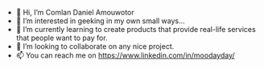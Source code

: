 - 👋 Hi, I’m Comlan Daniel Amouwotor
- 👀 I’m interested in geeking in my own small ways...
- 🌱 I’m currently learning to create products that provide real-life services that people want to pay for.
- 💞️ I’m looking to collaborate on any nice project.
- 📫 You can reach me on https://www.linkedin.com/in/moodayday/

<!---
realComlan/realComlan is a ✨ special ✨ repository because its `README.md` (this file) appears on your GitHub profile.
You can click the Preview link to take a look at your changes.
--->
